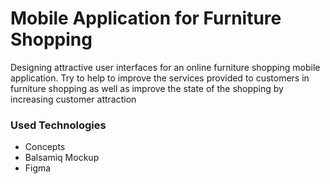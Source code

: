 <h1>Mobile Application for Furniture Shopping</h1>

<p>Designing attractive user interfaces for an online furniture shopping mobile application. Try to help to improve the services provided to customers in furniture shopping as well as improve the state of the shopping by increasing customer attraction</p>

<h3>Used Technologies</h3>

<ul>
    <li>Concepts</li>
    <li>Balsamiq Mockup</li>
    <li>Figma</li>
</ul>
